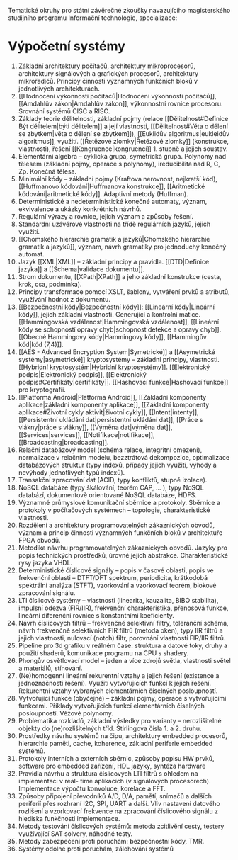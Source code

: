Tematické okruhy pro státní závěrečné zkoušky navazujícího magisterského studijního programu Informační technologie, specializace:
# Výpočetní systémy 
1. Základní architektury počítačů, architektury mikroprocesorů, architektury signálových a grafických procesorů, architektury mikrořadičů. Principy činnosti významných funkčních bloků v jednotlivých architekturách. 
2. [[Hodnocení výkonnosti počítačů|Hodnocení výkonnosti počítačů]], [[Amdahlův zákon|Amdahlův zákon]], výkonnostní rovnice procesoru. Srovnání systémů CISC a RISC. 
3. Základy teorie dělitelnosti, základní pojmy (relace [[Dělitelnost#Definice Být dělitelem|býti dělitelem]] a její vlastnosti, [[Dělitelnost#Věta o dělení se zbytkem|věta o dělení se zbytkem]]), [[Euklidův algoritmus|eukleidův algoritmus]], využití. [[Řetězové zlomky|Řetězové zlomky]] (konstrukce, vlastnosti), řešení [[Kongruence|kongruencí]] 1. stupně a jejich soustav. 
4. Elementární algebra – cyklická grupa, symetrická grupa. Polynomy nad tělesem (základní pojmy, operace s polynomy), ireducibilita nad R, C, Zp. Konečná tělesa. 
5. Minimální kódy – základní pojmy (Kraftova nerovnost, nejkratší kód), [[Huffmanovo kódování|Huffmanova konstrukce]], [[Aritmetické kódování|aritmetické kódy]]. Adaptivní metody (Huffman). 
6. Deterministické a nedeterministické konečné automaty, význam, ekvivalence a ukázky konkrétních návrhů. 
7. Regulární výrazy a rovnice, jejich význam a způsoby řešení. 
8. Standardní uzávěrové vlastnosti na třídě regulárních jazyků, jejich využití. 
9. [[Chomského hierarchie gramatik a jazyků|Chomského hierarchie gramatik a jazyků]], význam, návrh gramatiky pro jednoduchý konečný automat. 
10. Jazyk [[XML|XML]] – základní principy a pravidla. [[DTD|Definice jazyka]] a [[Schema|validace dokumentu]]. 
11. Strom dokumentu, [[XPath|XPath]] a jeho základní konstrukce (cesta, krok, osa, podmínka). 
12. Principy transformace pomocí XSLT, šablony, vytváření prvků a atributů, využívání hodnot z dokumentu. 
13. [[Bezpečnostní kódy|Bezpečnostní kódy]]: [[Lineární kódy|Lineární kódy]], jejich základní vlastnosti. Generující a kontrolní matice. [[Hammingovská vzdálenost|Hammingovská vzdálenost]], [[Lineární kódy se schopností opravy chyb|schopnost detekce a opravy chyb]]. [[Obecné Hammingovy kódy|Hammingovy kódy]], [[Hammingův kód|kód (7,4)]]. 
14. [[AES - Advanced Encryption System|Symetrické]] a [[Asymetrické systémy|asymetrické]] kryptosystémy – základní principy, vlastnosti. [[Hybridní kryptosystém|Hybridní kryptosystémy]]. [[Elektronický podpis|Elektronický podpis]], [[Elektronický podpis#Certifikáty|certifikáty]]. [[Hashovací funkce|Hashovací funkce]] pro kryptografii. 
15. [[Platforma Android|Platforma Android]], [[Základní komponenty aplikace|základní komponenty aplikace]], [[Základní komponenty aplikace#Životní cykly aktivit|životní cykly]], [[Intent|intenty]], [[Persistentní ukládání dat|persistentní ukládání dat]], [[Práce s vlákny|práce s vlákny]], [[Výměna dat|výměna dat]], [[Services|services]], [[Notifikace|notifikace]], [[Broadcasting|broadcasting]]. 
16. Relační databázový model (schéma relace, integritní omezení), normalizace v relačním modelu, bezztrátová dekompozice, optimalizace databázových struktur (typy indexů, případy jejich využití, výhody a nevýhody jednotlivých typů indexů). 
17. Transakční zpracování dat (ACID, typy konfliktů, stupně izolace). 
18. NoSQL databáze (typy škálování, teorém CAP, ... ), typy NoSQL databází, dokumentově orientované NoSQL databáze, HDFS. 
19. Významné průmyslové komunikační sběrnice a protokoly. Sběrnice a protokoly v počítačových systémech – topologie, charakteristické vlastnosti. 
20. Rozdělení a architektury programovatelných zákaznických obvodů, význam a princip činnosti významných funkčních bloků v architektuře FPGA obvodů. 
21. Metodika návrhu programovatelných zákaznických obvodů. Jazyky pro popis technických prostředků, úrovně jejich abstrakce. Charakteristické rysy jazyka VHDL. 
22. Deterministické číslicové signály – popis v časové oblasti, popis ve frekvenční oblasti – DTFT/DFT spektrum, periodicita, krátkodobá spektrální analýza (STFT), vzorkování a vzorkovací teorém, blokové zpracování signálu. 
23. LTI číslicové systémy – vlastnosti (linearita, kauzalita, BIBO stabilita), impulsní odezva (FIR/IIR), frekvenční charakteristika, přenosová funkce, lineární diferenční rovnice s konstantními koeficienty. 
24. Návrh číslicových filtrů – frekvenčně selektivní filtry, toleranční schéma, návrh frekvenčně selektivních FIR filtrů (metoda oken), typy IIR filtrů a jejich vlastnosti, nulovací (notch) filtr, porovnání vlastností FIR/IIR filtrů. 
25. Pipeline pro 3d grafiku v reálném čase: struktura a datové toky, druhy a použití shaderů, komunikace programu na CPU s shadery. 
26. Phongův osvětlovací model – jeden a více zdrojů světla, vlastnosti světel a materiálů, stínování. 
27. (Ne)homogenní lineární rekurentní vztahy a jejich řešení (existence a jednoznačnosti řešení). Využití vytvořujících funkcí k jejich řešení. Rekurentní vztahy vybraných elementárních číselných posloupností. 
28. Vytvořující funkce (obyčejné) – základní pojmy, operace s vytvořujícími funkcemi. Příklady vytvořujících funkcí elementárních číselných posloupností. Věžové polynomy. 
29. Problematika rozkladů, základní výsledky pro varianty – nerozlišitelné objekty do (ne)rozlišitelných tříd. Stirlingova čísla 1. a 2. druhu. 
30. Prostředky návrhu systémů na čipu, architektury embedded procesorů, hierarchie paměti, cache, koherence, základní periferie embedded systémů. 
31. Protokoly interních a externích sběrnic, způsoby popisu HW prvků, software pro embedded zařízení, HDL jazyky, syntéza hardware 
32. Pravidla návrhu a struktura číslicových LTI filtrů s ohledem na implementaci v real- time aplikacích (v signálových procesorech). Implementace výpočtu konvoluce, korelace a FFT. 
33. Způsoby připojení převodníků A/D, D/A, pamětí, snímačů a dalších periferií přes rozhraní I2C, SPI, UART a další. Vliv nastavení datového rozlišení a vzorkovací frekvence na zpracování číslicového signálu z hlediska funkčnosti implementace. 
34. Metody testování číslicových systémů: metoda zcitlivění cesty, testery využívající SAT solvery, náhodné testy. 
35. Metody zabezpečení proti poruchám: bezpečnostní kódy, TMR. 
36. Systémy odolné proti poruchám, zálohování systémů